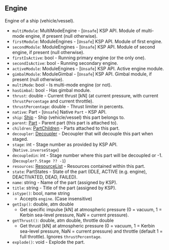 ## Engine

Engine of a ship (vehicle/vessel).

- `multiModule`: MultiModeEngine - \[`Unsafe`\] KSP API. Module of multi-mode engine, if present (null otherwise).
- `firstModule`: ModuleEngines - \[`Unsafe`\] KSP API. Module of first engine.
- `secondModule`: ModuleEngines - \[`Unsafe`\] KSP API. Module of second engine, if present (null otherwise).
- `firstIsActive`: bool - Running primary engine (or the only one).
- `secondIsActive`: bool - Running secondary engine.
- `activeModule`: ModuleEngines - \[`Unsafe`\] KSP API. Active engine module.
- `gimbalModule`: ModuleGimbal - \[`Unsafe`\] KSP API. Gimbal module, if present (null otherwise).
- `multiMode`: bool - Is multi-mode engine (or not).
- `hasGimbal`: bool - Has gimbal module.
- `thrust`: double - Current thrust [kN] (at current pressure, with current `thrustPercentage` and current throttle).
- `thrustPercentage`: double - Thrust limiter in percents.
- `native`: Part - \[`Unsafe`\] Native `Part` - KSP API.
- `ship`: [Ship](../API/Ship.md) - Ship (vehicle/vessel) this part belongs to.
- `parent`: [Part](PartBase.md) - Parent part (this part is attached to).
- `children`: [PartChildren](PartChildren.md) - Parts attached to this part.
- `decoupler`: [Decoupler](Decoupler.md) - Decoupler that will decouple this part when staged.
- `stage`: int - Stage number as provided by KSP API. (`Native.inverseStage`)
- `decoupledin`: int - Stage number where this part will be decoupled or -1. (`Decoupler?.Stage ?? -1`)
- `resources`: [ResourceList](ResourceList.md) - Resources contained within this part.
- `state`: PartStates - State of the part (IDLE, ACTIVE (e.g. engine), DEACTIVATED, DEAD, FAILED).
- `name`: string - Name of the part (assigned by KSP).
- `title`: string - Title of the part (assigned by KSP).
- `istype()`: bool, name string
  - Accepts `engine`. (Case insensitive)
- `getIsp()`: double, atm double
  - Get specific impulse [kN] at atmospheric pressure (0 = vacuum, 1 = Kerbin sea-level pressure, NaN = current pressure).
- `getThrust()`: double, atm double, throttle double
  - Get thrust [kN] at atmospheric pressure (0 = vacuum, 1 = Kerbin sea-level pressure, NaN = current pressure) and throttle (default 1 = full throttle). Ignores `thrustPercentage`.
- `explode()`: void - Explode the part.
